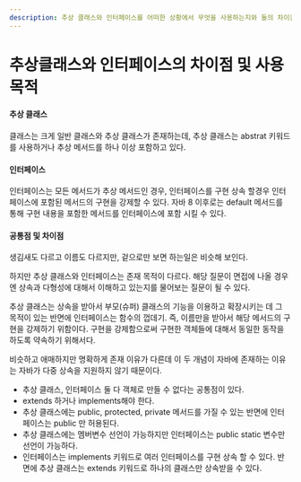 ```yaml
---
description: 추상 클래스와 인터페이스를 어떠한 상황에서 무엇을 사용하는지와 둘의 차이점을 알아본다.
---
```


# 추상클래스와 인터페이스의 차이점 및  사용목적

#### 추상 클래스

클래스는 크게 일반 클래스와 추상 클래스가 존재하는데, 추상 클래스는 abstrat 키워드를 사용하거나 추상 메서드를 하나 이상 포함하고 있다.

#### 인터페이스

인터페이스는 모든 메서드가 추상 메서드인 경우, 인터페이스를 구현 상속 할경우 인터페이스에 포함된 메서드의 구현을 강제할 수 있다. 자바 8 이후로는 default 메서드를 통해 구현 내용을 포함한 메서드를 인터페이스에 포함 시킬 수 있다.

#### 공통점 및 차이점

생김새도 다르고 이름도 다르지만, 겉으로만 보면 하는일은 비슷해 보인다.

하지만 추상 클래스와 인터페이스는 존재 목적이 다르다. 해당 질문이 면접에 나올 경우엔 상속과 다형성에 대해서 이해하고 있는지를 물어보는 질문이 될 수 있다.

추상 클래스는 상속을 받아서 부모(슈퍼) 클래스의 기능을 이용하고 확장시키는 데 그 목적이 있는 반면에 인터페이스는 함수의 껍데기. 즉, 이름만을 받아서 해당 메서드의 구현을 강제하기 위함이다. 구현을 강제함으로써 구현한 객체들에 대해서 동일한 동작을 하도록 약속하기 위해서다.

비슷하고 애매하지만 명확하게 존재 이유가 다른데 이 두 개념이 자바에 존재하는 이유는 자바가 다중 상속을 지원하지 않기 때문이다.

* 추상 클래스, 인터페이스 둘 다 객체로 만들 수 없다는 공통점이 있다.
* extends 하거나 implements해야 한다.
* 추상 클래스에는 public, protected, private 메서드를 가질 수 있는 반면에 인터페이스는 public 만 허용된다.
* 추상 클래스에는 멤버변수 선언이 가능하지만 인터페이스는 public static 변수만 선언이 가능하다.
* 인터페이스는 implements 키워드로 여러 인터페이스를 구현 상속 할 수 있다. 반면에 추상 클래스는 extends 키워드로 하나의 클래스만 상속받을 수 있다.




